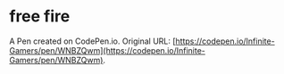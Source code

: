 # free fire

A Pen created on CodePen.io. Original URL: [https://codepen.io/Infinite-Gamers/pen/WNBZQwm](https://codepen.io/Infinite-Gamers/pen/WNBZQwm).

